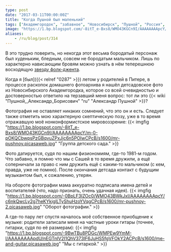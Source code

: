 ```yaml
---
type: post
date: "2017-03-11T00:00:00Z"
title: "Когда Пушной был маленький"
tags: ["Академгородок", "забавное", "Новосибирск", "Пушной", "Россия", "старьё"]
image: "https://1.bp.blogspot.com/-8itT_e-Bxs8/WMO43KGCn9I/AAAAAAAApcY/m-0-pOKQCbwpsPzGBqvuZPxJjc6n5POIwCPcB/s1600/mr-pushnoy.picasaweb.jpg"
aliases:
    - /ru/blog/post/314
---
```


В это трудно поверить, но некогда этот весьма бородатый персонаж был худеньким, бледным, совсем не бородатым мальчиком. Лишь по характерно нависающим бровям можно узнать в нём теперешнюю восходящую [звезду фолк-джента](https://www.youtube.com/watch?v=Ep6SQcMg3Jk).

Когда я [был]({{< relref "0287" >}}) летом у родителей в Питере, в процессе раскопок домашнего фотоархива я нашёл детсадовское фото из Новосибирского Академгородка, которое со всей очевидностью и достоверностью ответило на терзавший меня вопрос: тот ли это {{< wiki "Пушной,_Александр_Борисович" "ru" "Александр Пушной" >}}?

<!--more-->

Фотография не оставляет никаких сомнений, что это он и есть. Следует также отметить мою характерную скептическую позу, уже в то время отражавшую моё нонконформистское мировоззрение:
{{< imgfig "https://1.bp.blogspot.com/-8itT_e-Bxs8/WMO43KGCn9I/AAAAAAAApcY/m-0-pOKQCbwpsPzGBqvuZPxJjc6n5POIwCPcB/s1600/mr-pushnoy.picasaweb.jpg" "Группа детского сада." >}}

Фото датируется, судя по нашим физиономиям, где-то 1981-м годом. Что забавно, я помню что мы с Сашей в то время дружили, а ещё соперничали за право с ним дружить ещё с каким-то мальчиком (с кем, правда, уже не помню). После окончания детсада контакт с будущим музыкантом был, к сожалению, утерян.

На обороте фотографии мама аккуратно подписала имена детей и воспитателей (что, надо признать, очень удачная идея).
{{< imgfig "https://1.bp.blogspot.com/-0BpLF3IZOc0/WMO43BWkJxI/AAAAAAAApcY/c6nkQwcLy2g7heKYkiglLTyShuHzoYVqgCPcB/s1600/mr-pushnoy-2.picasaweb.jpg" "Оборот фотографии." >}}

А где-то пару лет спустя началось моё собственное приобщение к музыке: родители записали меня на частные уроки гитары (точнее, гитарки, судя по её размерам):
{{< imgfig "https://1.bp.blogspot.com/-9BwTBu8PDGc/WMPEw9YmM-I/AAAAAAAApdU/nEGTnIV2I1QhV373IF6JuHS5fgVFOkY2ACPcB/s1600/me-and-guitar.picasaweb.jpg" "Мы с гитаркой." >}}
